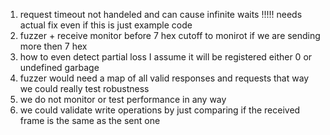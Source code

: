 1. request timeout not handeled and can cause infinite waits !!!!! needs actual fix even if this is just example code
2. fuzzer + receive monitor before 7 hex cutoff to monirot if we are sending more then 7 hex
3. how to even detect partial loss I assume it will be registered either 0 or undefined garbage
4. fuzzer would need a map of all valid responses and requests that way we could really test robustness
5. we do not monitor or test performance in any way
6. we could validate write operations by just comparing if the received frame is the same as the sent one

